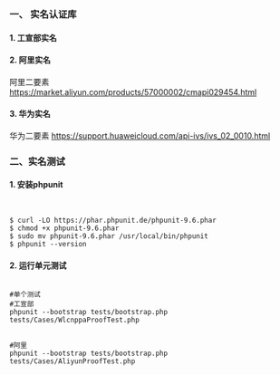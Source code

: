 ### 一、 实名认证库
#### 1. 工宣部实名


#### 2. 阿里实名
阿里二要素
https://market.aliyun.com/products/57000002/cmapi029454.html

#### 3. 华为实名
华为二要素
https://support.huaweicloud.com/api-ivs/ivs_02_0010.html


### 二、实名测试
#### 1. 安装phpunit
```shell


$ curl -LO https://phar.phpunit.de/phpunit-9.6.phar
$ chmod +x phpunit-9.6.phar
$ sudo mv phpunit-9.6.phar /usr/local/bin/phpunit
$ phpunit --version
```

#### 2. 运行单元测试
```shell

#单个测试
#工宣部
phpunit --bootstrap tests/bootstrap.php tests/Cases/WlcnppaProofTest.php


#阿里 
phpunit --bootstrap tests/bootstrap.php tests/Cases/AliyunProofTest.php

```
